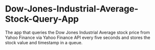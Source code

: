 # Dow-Jones-Industrial-Average-Stock-Query-App
The app that queries the Dow Jones Industrial Average stock price from Yahoo Finance via Yahoo Finance API every five seconds and stores the stock value and timestamp in a queue. 
